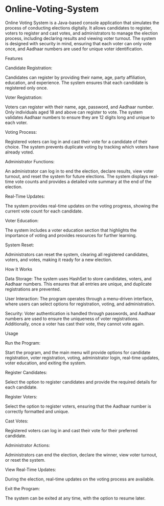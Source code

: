 # Online-Voting-System
Online Voting System is a Java-based console application that simulates the process of conducting elections digitally. It allows candidates to register, voters to register and cast votes, and administrators to manage the election process, including declaring results and viewing voter turnout. The system is designed with security in mind, ensuring that each voter can only vote once, and Aadhaar numbers are used for unique voter identification.

Features

Candidate Registration:

Candidates can register by providing their name, age, party affiliation, education, and experience.
The system ensures that each candidate is registered only once.

Voter Registration:

Voters can register with their name, age, password, and Aadhaar number.
Only individuals aged 18 and above can register to vote.
The system validates Aadhaar numbers to ensure they are 12 digits long and unique to each voter.

Voting Process:

Registered voters can log in and cast their vote for a candidate of their choice.
The system prevents duplicate voting by tracking which voters have already voted.

Administrator Functions:

An administrator can log in to end the election, declare results, view voter turnout, and reset the system for future elections.
The system displays real-time vote counts and provides a detailed vote summary at the end of the election.

Real-Time Updates:

The system provides real-time updates on the voting progress, showing the current vote count for each candidate.

Voter Education:

The system includes a voter education section that highlights the importance of voting and provides resources for further learning.

System Reset:

Administrators can reset the system, clearing all registered candidates, voters, and votes, making it ready for a new election.

How It Works

Data Storage: The system uses HashSet to store candidates, voters, and Aadhaar numbers. This ensures that all entries are unique, and duplicate registrations are prevented.

User Interaction: The program operates through a menu-driven interface, where users can select options for registration, voting, and administration.

Security: Voter authentication is handled through passwords, and Aadhaar numbers are used to ensure the uniqueness of voter registrations. Additionally, once a voter has cast their vote, they cannot vote again.

Usage

Run the Program:

Start the program, and the main menu will provide options for candidate registration, voter registration, voting, administrator login, real-time updates, voter education, and exiting the system.

Register Candidates:

Select the option to register candidates and provide the required details for each candidate.

Register Voters:

Select the option to register voters, ensuring that the Aadhaar number is correctly formatted and unique.

Cast Votes:

Registered voters can log in and cast their vote for their preferred candidate.

Administrator Actions:

Administrators can end the election, declare the winner, view voter turnout, or reset the system.

View Real-Time Updates:

During the election, real-time updates on the voting process are available.

Exit the Program:

The system can be exited at any time, with the option to resume later.
